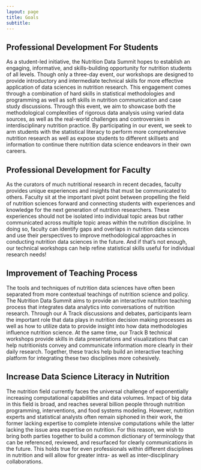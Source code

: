 ```yaml
---
layout: page
title: Goals 
subtitle: 
---
```


## Professional Development For Students

As a student-led initiative, the Nutrition Data Summit hopes to establish an engaging, informative, and skills-building opportunity for nutrition students of all levels. Though only a three-day event, our workshops are designed to provide introductory and intermediate technical skills for more effective application of data sciences in nutrition research. This engagement comes through a combination of hard skills in statistical methodologies and programming as well as soft skills in nutrition communication and case study discussions. Through this event, we aim to showcase both the methodological complexities of rigorous data analysis using varied data sources, as well as the real-world challenges and controversies in interdisciplinary nutrition practice. By participating in our event, we seek to arm students with the statistical literacy to perform more comprehensive nutrition research as well as expose students to different skillsets and information to continue there nutrition data science endeavors in their own careers.

## Professional Development for Faculty

As the curators of much nutritional research in recent decades, faculty provides unique experiences and insights that must be communicated to others. Faculty sit at the important pivot point between propelling the field of nutrition sciences forward and connecting students with experiences and knowledge for the next generation of nutrition researchers. These experiences should not be isolated into individual topic areas but rather communicated across multiple topic areas within the nutrition discipline. In doing so, faculty can identify gaps and overlaps in nutrition data sciences and use their perspectives to improve methodological approaches in conducting nutrition data sciences in the future. And if that’s not enough, our technical workshops can help refine statistical skills useful for individual research needs!

## Improvement of Teaching Process

The tools and techniques of nutrition data sciences have often been separated from more contextual teachings of nutrition science and policy. The Nutrition Data Summit aims to provide an interactive nutrition teaching process that integrates data analytics into conversations of nutrition research. Through our A Track discussions and debates, participants learn the important role that data plays in nutrition decision making processes as well as how to utilize data to provide insight into how data methodologies influence nutrition science. At the same time, our Track B technical workshops provide skills in data presentations and visualizations that can help nutritionists convey and communicate information more clearly in their daily research. Together, these tracks help build an interactive teaching platform for integrating these two disciplines more cohesively.

## Increase Data Science Literacy in Nutrition

The nutrition field currently faces the universal challenge of exponentially increasing computational capabilities and data volumes. Impact of big data in this field is broad, and reaches several billion people through nutrition programming, interventions, and food systems modeling. However, nutrition experts and statistical analysts often remain siphoned in their work, the former lacking expertise to complete intensive computations while the latter lacking the issue area expertise on nutrition. For this reason, we wish to bring both parties together to build a common dictionary of terminology that can be referenced, reviewed, and resurfaced for clearly communications in the future. This holds true for even professionals within different disciplines in nutrition and will allow for greater intra- as well as inter-disciplinary collaborations.
